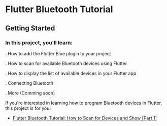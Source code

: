 # Flutter Bluetooth Tutorial


## Getting Started

### In this project, you'll learn:

. How to add the Flutter Blue plugin to your project

. How to scan for available Bluetooth devices using Flutter

. How to display the list of available devices in your Flutter app

. Connecting Bluetooth

. More (Comming soon)

If you're interested in learning how to program Bluetooth devices in Flutter, this project is for you!

- [Flutter Bluetooth Tutorial: How to Scan for Devices and Show [Part 1] ](https://docs.flutter.dev/get-started/codelab)

